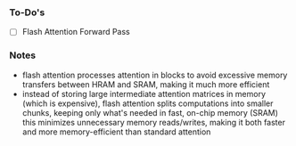 ### To-Do's
- [ ] Flash Attention Forward Pass

### Notes
* flash attention processes attention in blocks to avoid excessive memory transfers between HRAM and SRAM, making it much more efficient
* instead of storing large intermediate attention matrices in memory (which is expensive), flash attention splits computations into smaller chunks, keeping only what's needed in fast, on-chip memory (SRAM) this minimizes unnecessary memory reads/writes, making it both faster and more memory-efficient than standard attention